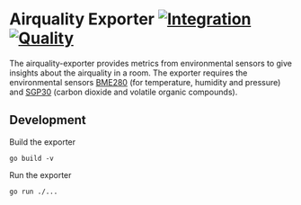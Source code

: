 # Airquality Exporter [![Integration](https://github.com/0x46616c6b/airquality-exporter/actions/workflows/integration.yml/badge.svg)](https://github.com/0x46616c6b/airquality-exporter/actions/workflows/integration.yml) [![Quality](https://github.com/0x46616c6b/airquality-exporter/actions/workflows/quality.yml/badge.svg)](https://github.com/0x46616c6b/airquality-exporter/actions/workflows/quality.yml)

The airquality-exporter provides metrics from environmental sensors to give insights about the airquality in a room. The exporter requires the environmental sensors [BME280](https://www.bosch-sensortec.com/products/environmental-sensors/humidity-sensors-bme280/) (for temperature, humidity and pressure) and [SGP30](https://www.sensirion.com/de/umweltsensoren/gassensoren/sgp30/) (carbon dioxide and volatile organic compounds).

## Development

Build the exporter

```shell
go build -v
```

Run the exporter

```shell
go run ./...
```
